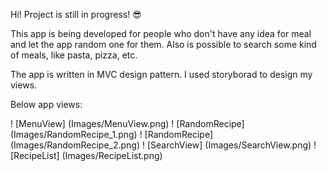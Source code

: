 Hi! Project is still in progress! :sunglasses:

This app is being developed for people who don't have any idea for meal and let the app random one for them. 
Also is possible to search some kind of meals, like pasta, pizza, etc. 

The app is written in MVC design pattern. I used storyborad to design my views. 

Below app views: 

! [MenuView] (Images/MenuView.png)
! [RandomRecipe] (Images/RandomRecipe_1.png)
! [RandomRecipe] (Images/RandomRecipe_2.png)
! [SearchView] (Images/SearchView.png)
! [RecipeList] (Images/RecipeList.png)


